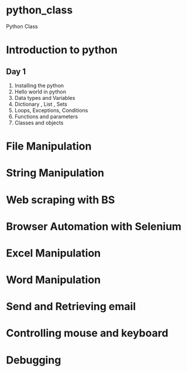 # python_class

Python Class

# Introduction to python

## Day 1

1. Installing the python
2. Hello world in python
3. Data types and Variables
4. Dictionary , List , Sets
5. Loops, Exceptions, Conditions
6. Functions and parameters
7. Classes and objects

# File Manipulation

# String Manipulation

# Web scraping with BS

# Browser Automation with Selenium

# Excel Manipulation

# Word Manipulation

# Send and Retrieving email

# Controlling mouse and keyboard

# Debugging
